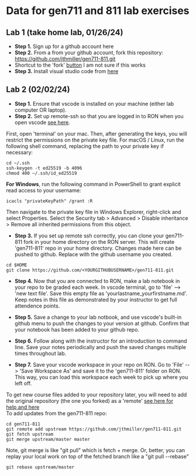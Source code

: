 # Data for gen711 and 811 lab exercises

## Lab 1 (take home lab, 01/26/24)
- **Step 1.** Sign up for a github account here 
- **Step 2.** From a from your github account, fork this repository: https://github.com/jthmiller/gen711-811.git
- Shortcut to the 'fork' [button](https://github.com/jthmiller/gen711-811/fork) I am not sure if this works  
- **Step 3.** Install visual studio code from [here](https://code.visualstudio.com/Download) 

## Lab 2 (02/02/24)
- **Step 1.** Ensure that vscode is installed on your machine (either lab computer OR laptop).
- **Step 2.** Set up remote-ssh so that you are logged in to RON when you open vscode [see here](https://code.visualstudio.com/docs/remote/ssh). 

First, open 'terminal' on your mac. Then, after generating the keys, you will restrict the permissions on the private key file. For macOS / Linux, run the following shell command, replacing the path to your private key if necessary:
```
cd ~/.ssh
ssh-keygen -t ed25519 -b 4096
chmod 400 ~/.ssh/id_ed25519
```
**For Windows**, run the following command in PowerShell to grant explicit read access to your username:
```
icacls "privateKeyPath" /grant :R
```
Then navigate to the private key file in Windows Explorer, right-click and select Properties. Select the Security tab > Advanced > Disable inheritance > Remove all inherited permissions from this object.

- **Step 3.** If you set up remote ssh correctly, you can clone your gen711-811 fork in your home directory on the RON server. This will create 'gen711-811' repo in your home directory. Changes made here can be pushed to github. Replace <YOURGITHUBUSERNAME> with the github username you created.
```
cd $HOME
git clone https://github.com/<YOURGITHUBUSERNAME>/gen711-811.git
```

- **Step 4.** Now that you are connected to RON, make a lab notebook in your repo to be graded each week. In vscode terminal, go to 'file' --> 'new text file'. Save this empty file as 'yourlastname_yourfirstname.md'. Keep notes in this file as demonstrated by your instructor to get full attendence points.

- **Step 5.** Save a change to your lab notbook, and use vscode's built-in github menu to push the changes to your  version at github. Confirm that your notebook has been added to your github repo. 

- **Step 6.** Follow along with the instructor for an introduction to command line. Save your notes periodically and push the saved changes multiple times throughout lab.   


- **Step 7.** Save your vscode workspace in your repo on RON. Go to 'File' --> 'Save Workspace As' and save it to the 'gen711-811' folder on RON. This way, you can load this workspace each week to pick up where you left off. 

To get new course files added to your repository later, you will need to add the original repository (the one you forked) as a 'remote' [see here for help](https://stackoverflow.com/questions/3903817/pull-new-updates-from-original-github-repository-into-forked-github-repository),[and here](https://docs.github.com/en/pull-requests/collaborating-with-pull-requests/working-with-forks/fork-a-repo)  
To add updates from the gen711-811 repo:
```
cd gen711-811
git remote add upstream https://github.com/jthmiller/gen711-811.git
git fetch upstream
git merge upstream/master master
```
Note, git merge is like "git pull" which is fetch + merge. Or, better, you can replay your local work on top of the fetched branch like a "git pull --rebase"
```
git rebase upstream/master
```